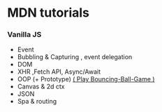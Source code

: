 # MDN tutorials

### Vanilla JS
 - Event
 - Bubbling & Capturing , event delegation
 - DOM
 - XHR ,Fetch API, Async/Await
 - OOP (+ Prototype) <a href="https://1wooseok.github.io/MDN/oop/bouncing-balls/index.html">( Play Bouncing-Ball-Game )</a>
 - Canvas & 2d ctx
 - JSON
 - Spa & routing
